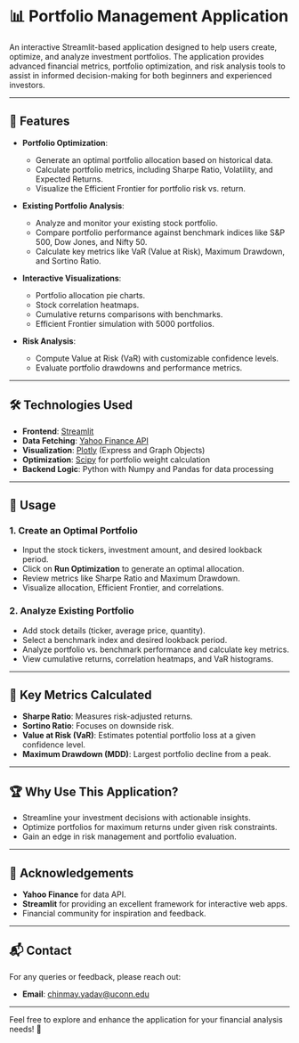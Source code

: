 # 📊 Portfolio Management Application

An interactive Streamlit-based application designed to help users create, optimize, and analyze investment portfolios. The application provides advanced financial metrics, portfolio optimization, and risk analysis tools to assist in informed decision-making for both beginners and experienced investors.

---

## 🚀 Features

- **Portfolio Optimization**:
  - Generate an optimal portfolio allocation based on historical data.
  - Calculate portfolio metrics, including Sharpe Ratio, Volatility, and Expected Returns.
  - Visualize the Efficient Frontier for portfolio risk vs. return.

- **Existing Portfolio Analysis**:
  - Analyze and monitor your existing stock portfolio.
  - Compare portfolio performance against benchmark indices like S&P 500, Dow Jones, and Nifty 50.
  - Calculate key metrics like VaR (Value at Risk), Maximum Drawdown, and Sortino Ratio.

- **Interactive Visualizations**:
  - Portfolio allocation pie charts.
  - Stock correlation heatmaps.
  - Cumulative returns comparisons with benchmarks.
  - Efficient Frontier simulation with 5000 portfolios.

- **Risk Analysis**:
  - Compute Value at Risk (VaR) with customizable confidence levels.
  - Evaluate portfolio drawdowns and performance metrics.

---

## 🛠️ Technologies Used

- **Frontend**: [Streamlit](https://streamlit.io/)
- **Data Fetching**: [Yahoo Finance API](https://pypi.org/project/yfinance/)
- **Visualization**: [Plotly](https://plotly.com/python/) (Express and Graph Objects)
- **Optimization**: [Scipy](https://scipy.org/) for portfolio weight calculation
- **Backend Logic**: Python with Numpy and Pandas for data processing

---

## 📄 Usage

### 1. Create an Optimal Portfolio
- Input the stock tickers, investment amount, and desired lookback period.
- Click on **Run Optimization** to generate an optimal allocation.
- Review metrics like Sharpe Ratio and Maximum Drawdown.
- Visualize allocation, Efficient Frontier, and correlations.

### 2. Analyze Existing Portfolio
- Add stock details (ticker, average price, quantity).
- Select a benchmark index and desired lookback period.
- Analyze portfolio vs. benchmark performance and calculate key metrics.
- View cumulative returns, correlation heatmaps, and VaR histograms.

---

## 🎯 Key Metrics Calculated
- **Sharpe Ratio**: Measures risk-adjusted returns.
- **Sortino Ratio**: Focuses on downside risk.
- **Value at Risk (VaR)**: Estimates potential portfolio loss at a given confidence level.
- **Maximum Drawdown (MDD)**: Largest portfolio decline from a peak.

---

## 🏆 Why Use This Application?
- Streamline your investment decisions with actionable insights.
- Optimize portfolios for maximum returns under given risk constraints.
- Gain an edge in risk management and portfolio evaluation.

---

## 🤝 Acknowledgements
- **Yahoo Finance** for data API.
- **Streamlit** for providing an excellent framework for interactive web apps.
- Financial community for inspiration and feedback.

---

## 📬 Contact
For any queries or feedback, please reach out:
- **Email**: chinmay.yadav@uconn.edu


---

Feel free to explore and enhance the application for your financial analysis needs! 🌟

